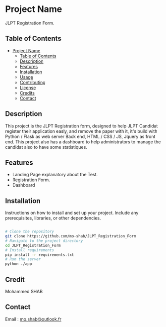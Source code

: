 # Project Name
JLPT Registration Form.
## Table of Contents
- [Project Name](#project-name)
  - [Table of Contents](#table-of-contents)
  - [Description](#description)
  - [Features](#features)
  - [Installation](#installation)
  - [Usage](#usage)
  - [Contributing](#contributing)
  - [License](#license)
  - [Credits](#credits)
  - [Contact](#contact)

## Description
This project is the JLPT Registration form, designed to help JLPT Candidat register their application easly, and remove the paper with it, it's build with Python / Flask as web server Back end, HTML / CSS / JS, Jquery as front end.
This project also has a dashboard to help administrators to manage the candidat also to have some statistiques.

## Features
- Landing Page explanatory about the Test.
- Registration Form.
- Dashboard

## Installation
Instructions on how to install and set up your project. Include any prerequisites, libraries, or other dependencies.

```bash 

# Clone the repository
git clone https://github.com/mo-shab/JLPT_Registration_Form
# Navigate to the project directory
cd JLPT_Registration_Form
# Install requirements
pip install -r requirements.txt
# Run the server
python ./app
```
## Credit

Mohammed SHAB

## Contact
Email : mo.shab@outlook.fr

